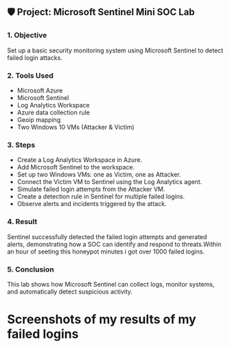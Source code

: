 ## 🛡️ Project: Microsoft Sentinel Mini SOC Lab

### 1. Objective  
Set up a basic security monitoring system using Microsoft Sentinel to detect failed login attacks.

### 2. Tools Used  
- Microsoft Azure  
- Microsoft Sentinel  
- Log Analytics Workspace
- Azure data collection rule
- Geoip mapping
- Two Windows 10 VMs (Attacker & Victim)

### 3. Steps  
- Create a Log Analytics Workspace in Azure.  
- Add Microsoft Sentinel to the workspace.  
- Set up two Windows VMs: one as Victim, one as Attacker.  
- Connect the Victim VM to Sentinel using the Log Analytics agent.  
- Simulate failed login attempts from the Attacker VM.  
- Create a detection rule in Sentinel for multiple failed logins.  
-  Observe alerts and incidents triggered by the attack.

### 4. Result  
Sentinel successfully detected the failed login attempts and generated alerts, demonstrating how a SOC can identify and respond to threats.Within an hour of seeting this honeypot minutes i got  over 1000 failed logins.

### 5. Conclusion  
This lab shows how Microsoft Sentinel can collect logs, monitor systems, and automatically detect suspicious activity.

# Screenshots of my results of my failed logins 





